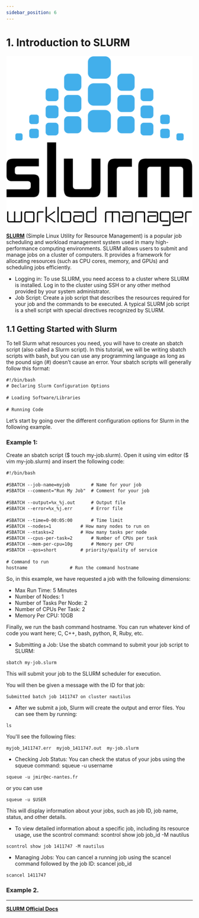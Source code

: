 ```yaml
---
sidebar_position: 6
---
```


# 1. Introduction to SLURM

![Docusaurus Plushie](./slurm.png)

**[SLURM](https://slurm.schedmd.com/documentation.html)** (Simple Linux Utility for Resource Management) is a popular job scheduling and workload management system used in many high-performance computing environments. SLURM allows users to submit and manage jobs on a cluster of computers. It provides a framework for allocating resources (such as CPU cores, memory, and GPUs) and scheduling jobs efficiently.
- Logging in: To use SLURM, you need access to a cluster where SLURM is installed. Log in to the cluster using SSH or any other method provided by your system administrator.
- Job Script: Create a job script that describes the resources required for your job and the commands to be executed. A typical SLURM job script is a shell script with special directives recognized by SLURM.

## 1.1 Getting Started with Slurm

To tell Slurm what resources you need, you will have to create an sbatch script (also called a Slurm script). In this tutorial, we will be writing sbatch scripts with bash, but you can use any programming language as long as the pound sign (#) doesn’t cause an error. Your sbatch scripts will generally follow this format:

```
#!/bin/bash
# Declaring Slurm Configuration Options

# Loading Software/Libraries

# Running Code
```
Let’s start by going over the different configuration options for Slurm in the following example.

### Example 1:
Create an sbatch script ($ touch my-job.slurm). Open it using vim editor ($ vim my-job.slurm) and insert the following code:
```
#!/bin/bash

#SBATCH --job-name=myjob		# Name for your job
#SBATCH --comment="Run My Job"	# Comment for your job

#SBATCH --output=%x_%j.out		# Output file
#SBATCH --error=%x_%j.err		# Error file

#SBATCH --time=0-00:05:00		# Time limit
#SBATCH --nodes=1			# How many nodes to run on
#SBATCH --ntasks=2			# How many tasks per node
#SBATCH --cpus-per-task=2		# Number of CPUs per task
#SBATCH --mem-per-cpu=10g		# Memory per CPU
#SBATCH --qos=short			# priority/quality of service 

# Command to run
hostname				# Run the command hostname
```
So, in this example, we have requested a job with the following dimensions:

- Max Run Time: 5 Minutes
- Number of Nodes: 1
- Number of Tasks Per Node: 2
- Number of CPUs Per Task: 2
- Memory Per CPU: 10GB

Finally, we run the bash command hostname. You can run whatever kind of code you want here; C, C++, bash, python, R, Ruby, etc.

- Submitting a Job: Use the sbatch command to submit your job script to SLURM:
```
sbatch my-job.slurm
```
This will submit your job to the SLURM scheduler for execution.

You will then be given a message with the ID for that job:
```
Submitted batch job 1411747 on cluster nautilus
```
- After we submit a job, Slurm will create the output and error files. You can see them by running:
```
ls
```
You'll see the following files:
```
myjob_1411747.err  myjob_1411747.out  my-job.slurm
```

- Checking Job Status: You can check the status of your jobs using the squeue command:
squeue -u username
```
squeue -u jmir@ec-nantes.fr
```
or you can use
```
squeue -u $USER
```

This will display information about your jobs, such as job ID, job name, status, and other details.

- To view detailed information about a specific job, including its resource usage, use the scontrol command:
scontrol show job job_id -M nautilus
```
scontrol show job 1411747 -M nautilus
```
- Managing Jobs: You can cancel a running job using the scancel command followed by the job ID:
scancel job_id
```
scancel 1411747
```

### Example 2. 
----------------------------------------------------------------------------------------------------------------------

**[SLURM Official Docs](https://slurm.schedmd.com/documentation.html)**
